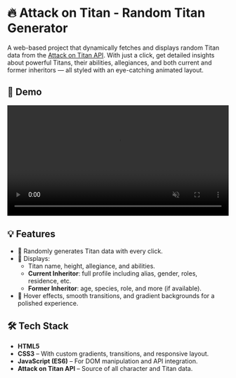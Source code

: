 # 🔥 Attack on Titan - Random Titan Generator
A web-based project that dynamically fetches and displays random Titan data from the [Attack on Titan API](https://api.attackontitanapi.com/). With just a click, get detailed insights about powerful Titans, their abilities, allegiances, and both current and former inheritors — all styled with an eye-catching animated layout.

## 🎥 Demo
<video src="Random Titan Generator - Brave 2024-05-17 20-00-10.mp4" width="100%" controls autoplay muted loop></video>

## 💡 Features
- 🎲 Randomly generates Titan data with every click.
- 📜 Displays:
  - Titan name, height, allegiance, and abilities.
  - **Current Inheritor**: full profile including alias, gender, roles, residence, etc.
  - **Former Inheritor**: age, species, role, and more (if available).
- 💫 Hover effects, smooth transitions, and gradient backgrounds for a polished experience.

## 🛠️ Tech Stack
- **HTML5**
- **CSS3** – With custom gradients, transitions, and responsive layout.
- **JavaScript (ES6)** – For DOM manipulation and API integration.
- **Attack on Titan API** – Source of all character and Titan data.
